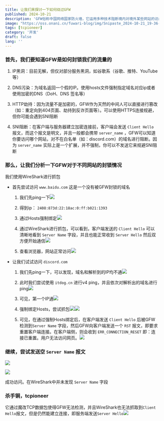 ```yaml
---
title: 让我们来探讨一下如何绕过GFW
published: 2024-10-21
description: 'GFW俗称中国网络国家防火墙，它运用多种技术阻断境内对境外某些网站的访问，比如谷歌、Discord。但对于某些阻断方式，通过一些手段，我们可以绕过GFW来进行访问'
image: "https://oss.onani.cn/fuwari-blog/img/Snipaste_2024-10-21_19-36-34.webp"
tags: [tcpioneer]
category: '开发'
draft: false 
lang: ''
---
```


### 首先，我们要知道GFW是如何封锁我们的流量的

1. IP黑洞：目前无解，但仅对部分服务黑洞，如谷歌系（谷歌、推特、YouTube等）

2. DNS污染：为域名返回一个假的IP。使用hosts文件强制指定域名对应ip或者使用加密的DNS（DoH、DNS 签名等）

3. HTTP劫持：因为流量不是加密的，GFW作为天然的中间人可以直接进行篡改（如：重定向到404页面、劫持到反诈页面等）。可以使用HTTPS连接规避，但你可能会遇到SNI阻断

4. SNI阻断：在客户端与服务器建立加密连接前，客户端会发送 `Client Hello` 报文，而这个报文是明文，并且一般都会携带 `server_name` ，GFW可以知道你要访问哪个网站，对不在白名单（如：discord.com）的域名进行阻断。因为 `server_name` 实际上是一个扩展，并不强制，你可以不发送它来规避SNI阻断

### 那么，让我们分析一下GFW对于不同网站的封锁情况

我们使用WireShark进行抓包

- 首先尝试访问 `www.baidu.com` 这是一个没有被GFW封锁的域名
  
  1. 我们先ping一下![](https://oss.onani.cn/fuwari-blog/img/2024-10-21-20-16-48-image.webp)
  
  2. 得到ip： `2408:873d:22:18ac:0:ff:b021:1393` 
  
  3. 通过Hosts强制绑定![](https://oss.onani.cn/fuwari-blog/img/2024-10-21-20-18-10-image.webp)
  
  4. 通过WireShark进行抓包，可以看到，客户端发送的 `Client Hello` 可以清晰地看到 `Server Name` 字段，并且也能正常收到 `Server Hello` 然后双方便开始通信![](https://oss.onani.cn/fuwari-blog/img/2024-10-21-20-24-03-image.webp)
  
  5. 查看浏览器，网站正常访问![](https://oss.onani.cn/fuwari-blog/img/2024-10-21-20-35-29-image.webp)

- 让我们试试访问 `discord.com`
  
  1. 我们先ping一下，可以发现，域名和解析到的IP均不通![](https://oss.onani.cn/fuwari-blog/img/2024-10-21-20-27-57-image.webp)
  
  2. 此时我们尝试使用 `itdog.cn` 进行v4 ping，并且依次对解析出的域名进行ping![](https://oss.onani.cn/fuwari-blog/img/2024-10-21-20-28-51-image.webp)
  
  3. 可见，第一个IP通![](https://oss.onani.cn/fuwari-blog/img/2024-10-21-20-29-40-image.webp)
  
  4. 强制绑定Hosts，尝试抓包![](https://oss.onani.cn/fuwari-blog/img/2024-10-21-20-35-58-image.webp)![](https://oss.onani.cn/fuwari-blog/img/2024-10-21-20-31-49-image.webp)
  
  5. 可见，在通过强制Hosts绑定后，在客户端发送 `Client Hello` 后被GFW检测到`Server Name` 字段，然后GFW向客户端发送一个 `RST` 报文，即要求重置客户端连接。在客户端侧，则会收到 `ERR_CONNECTION_RESET` 即：连接已重置。用户无法访问网页。![](https://oss.onani.cn/fuwari-blog/img/2024-10-21-20-33-23-image.webp)

### 继续，尝试发送空 `Server Name` 报文

![](https://oss.onani.cn/fuwari-blog/img/2024-10-21-20-41-37-image.webp)

![](https://oss.onani.cn/fuwari-blog/img/2024-10-21-20-41-54-image.webp)

成功访问。在WireShark中并未发现 `Server Name` 字段

### 杀手锏，tcpioneer

它通过魔改TCP数据包使得GFW无法检测，并且WireShark也无法抓取到`Client Hello`报文，但是仍然能建立连接，即服务端发送`Server Hello`![](https://oss.onani.cn/fuwari-blog/img/2024-10-21-20-46-44-image.webp)

